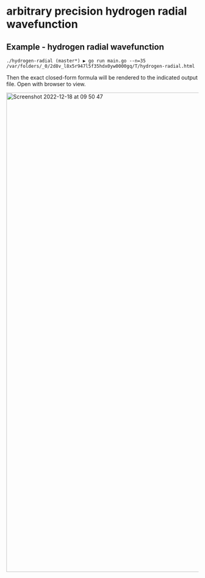 # arbitrary precision hydrogen radial wavefunction

## Example - hydrogen radial wavefunction
```
./hydrogen-radial (master*) ▶ go run main.go --n=35
/var/folders/_0/2d8v_l8x5r947l5f35hdx0yw0000gq/T/hydrogen-radial.html
```

Then the exact closed-form formula will be rendered to the indicated output file. Open with browser to view.

<img width="1254" alt="Screenshot 2022-12-18 at 09 50 47" src="https://user-images.githubusercontent.com/107862003/208275889-cfa807df-4b17-48fc-8c76-bad834224707.png">
